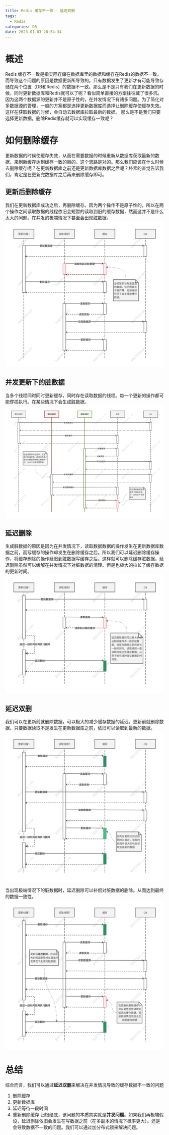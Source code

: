 ```yaml
---
title: Redis 缓存不一致 - 延迟双删
tags:
  - Redis
categories: DB
date: 2023-01-03 20:54:34
---
```

# 概述
Redis 缓存不一致是指实际存储在数据库里的数据和缓存在Redis的数据不一致。而导致这个问题的原因是数据更新所导致的。只有数据发生了更新才有可能导致存储在两个位置（DB和Redis）的数据不一致。那么是不是只有我们在更新数据的时候，同时更新数据库和Redis就可以了呢？看似简单直接的方案往往藏了很多坑。因为这两个数据源的更新并不是原子性的，在并发情况下有诸多问题。为了简化对多数据源的管理，一般的方案都是选择更新数据库而选择让删除缓存使缓存失效。这样在获取数据的时候，会自动去数据库拉取最新的数据。
那么是不是我们只要选择更新数据，删除Redis缓存就可以实现缓存一致呢？

# 如何删除缓存
更新数据的时候使缓存失效，从而在需要数据的时候重新从数据库获取最新的数据，来刷新缓存达到缓存一致的目的。这个思路是对的。那么我们应该在什么时候去删除缓存呢？在更新数据库之前还是更新数据库数据之后呢？朴素的直觉告诉我们，肯定是在更新完数据库之后再来删除缓存即可。

## 更新后删除缓存
我们在更新数据库成功之后，再删除缓存。因为两个操作不是原子性的，所以在两个操作之间读取数据的线程依旧会短暂的读取到旧的缓存数据，然而这并不是什么太大的问题。在并发的极端情况下甚至会出现脏数据。
![延迟双删](/images/更新后删除缓存.svg)

## 并发更新下的脏数据
当多个线程同时同时更新缓存，同时存在读取数据的线程。每一个更新的操作都可能穿插执行。在某些情况下会生成脏数据。
![更新后删除缓存极限情况下的脏数据](/images/更新后删除缓存极限情况下的脏数据.svg)

## 延迟删除
生成脏数据的原因是因为在并发情况下，读取数据数据的操作发生在更新数据库数据之前，而写缓存的操作却发生在删除缓存之后。所以我们可以延迟删除缓存操作，将缓存删除的操作延迟到脏数据写缓存之后。这样就可以删除缓存脏数据。延迟删除虽然可以缓解在并发情况下对脏数据的清理。但是也极大的拉长了缓存数据的更新时间。
![延迟删除](/images/延迟删除.svg)

## 延迟双删
我们可以在更新前就删除数据，可以极大的减少缓存数据的延迟。更新前就删除数据，只要数据读取不是发生在更新数据库之前，依旧可以读取到最新的数据。
![延迟双删](/images/延迟双删-1.svg)

当出现极端情况下的脏数据时，延迟删除可以补偿对脏数据的删除。从而达到最终的数据一致性。
![延迟双删](/images/延迟双删-2.svg)

# 总结
综合而言，我们可以通过**延迟双删**来解决在并发情况导致的缓存数据不一致的问题
1. 删除缓存
2. 更新数据库
3. 延迟等待一段时间
4. 重新删除缓存
归根结底，该问题的本质其实就是**并发问题**。如果我们再极端假设，延迟删除依旧会发生在写数据之前（在多副本的情况下概率更大）。还是会导致数据不一致的问题。我们可以通过加分布式锁来解决问题。